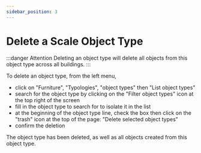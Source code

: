```yaml
---
sidebar_position: 3
---
```


# Delete a Scale Object Type

:::danger Attention
Deleting an object type will delete all objects from this object type across all buildings.
:::

To delete an object type, from the left menu,

-   click on "Furniture", "Typologies", "object types" then "List object types"
-   search for the object type by clicking on the "Filter object types" icon at the top right of the screen
-   fill in the object type to search for to isolate it in the list
-   at the beginning of the object type line, check the box then click on the "trash" icon at the top of the page: "Delete selected object types"
-   confirm the deletion

The object type has been deleted, as well as all objects created from this object type.